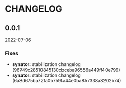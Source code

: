 # CHANGELOG

<!--- next entry here -->

## 0.0.1
2022-07-06

### Fixes

- **synator:** stabilization changelog (96749c28510845130cbceba96556a449ff40e799)
- **synator:** stabilization changelog (6a8d675ba72fa0b759fa44e0ba857338a8202b74)